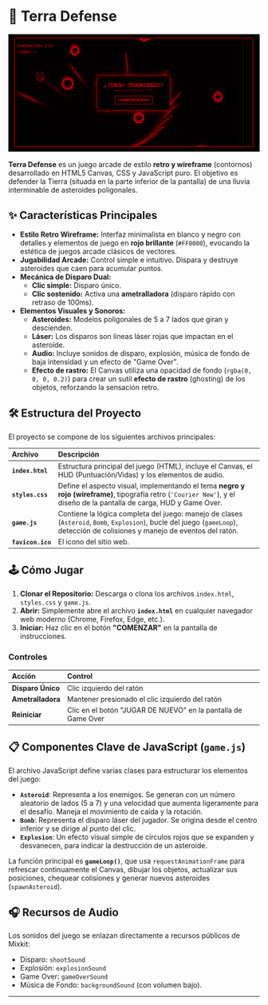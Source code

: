 # 🚀 Terra Defense

<img src="./terra-defense.png" />


**Terra Defense** es un juego arcade de estilo **retro y wireframe** (contornos) desarrollado en HTML5 Canvas, CSS y JavaScript puro. El objetivo es defender la Tierra (situada en la parte inferior de la pantalla) de una lluvia interminable de asteroides poligonales.

## ✨ Características Principales

* **Estilo Retro Wireframe:** Interfaz minimalista en blanco y negro con detalles y elementos de juego en **rojo brillante** (`#FF0000`), evocando la estética de juegos arcade clásicos de vectores.
* **Jugabilidad Arcade:** Control simple e intuitivo. Dispara y destruye asteroides que caen para acumular puntos.
* **Mecánica de Disparo Dual:**
    * **Clic simple:** Disparo único.
    * **Clic sostenido:** Activa una **ametralladora** (disparo rápido con retraso de 100ms).
* **Elementos Visuales y Sonoros:**
    * **Asteroides:** Modelos poligonales de 5 a 7 lados que giran y descienden.
    * **Láser:** Los disparos son líneas láser rojas que impactan en el asteroide.
    * **Audio:** Incluye sonidos de disparo, explosión, música de fondo de baja intensidad y un efecto de "Game Over".
    * **Efecto de rastro:** El Canvas utiliza una opacidad de fondo (`rgba(0, 0, 0, 0.2)`) para crear un sutil **efecto de rastro** (ghosting) de los objetos, reforzando la sensación retro.

## 🛠️ Estructura del Proyecto

El proyecto se compone de los siguientes archivos principales:

| Archivo | Descripción |
| :--- | :--- |
| **`index.html`** | Estructura principal del juego (HTML), incluye el Canvas, el HUD (Puntuación/Vidas) y los elementos de audio. |
| **`styles.css`** | Define el aspecto visual, implementando el tema **negro y rojo (wireframe)**, tipografía retro (`'Courier New'`), y el diseño de la pantalla de carga, HUD y Game Over. |
| **`game.js`** | Contiene la lógica completa del juego: manejo de clases (`Asteroid`, `Bomb`, `Explosion`), bucle del juego (`gameLoop`), detección de colisiones y manejo de eventos del ratón. |
| **`favicon.ico`** | El icono del sitio web. |

## 🕹️ Cómo Jugar

1.  **Clonar el Repositorio:** Descarga o clona los archivos `index.html`, `styles.css` y `game.js`.
2.  **Abrir:** Simplemente abre el archivo **`index.html`** en cualquier navegador web moderno (Chrome, Firefox, Edge, etc.).
3.  **Iniciar:** Haz clic en el botón **"COMENZAR"** en la pantalla de instrucciones.

### Controles

| Acción | Control |
| :--- | :--- |
| **Disparo Único** | Clic izquierdo del ratón |
| **Ametralladora** | Mantener presionado el clic izquierdo del ratón |
| **Reiniciar** | Clic en el botón "JUGAR DE NUEVO" en la pantalla de Game Over |

## 📋 Componentes Clave de JavaScript (`game.js`)

El archivo JavaScript define varias clases para estructurar los elementos del juego:

* **`Asteroid`**: Representa a los enemigos. Se generan con un número aleatorio de lados (5 a 7) y una velocidad que aumenta ligeramente para el desafío. Maneja el movimiento de caída y la rotación.
* **`Bomb`**: Representa el disparo láser del jugador. Se origina desde el centro inferior y se dirige al punto del clic.
* **`Explosion`**: Un efecto visual simple de círculos rojos que se expanden y desvanecen, para indicar la destrucción de un asteroide.

La función principal es **`gameLoop()`**, que usa `requestAnimationFrame` para refrescar continuamente el Canvas, dibujar los objetos, actualizar sus posiciones, chequear colisiones y generar nuevos asteroides (`spawnAsteroid`).

## 🎧 Recursos de Audio

Los sonidos del juego se enlazan directamente a recursos públicos de Mixkit:

* Disparo: `shootSound`
* Explosión: `explosionSound`
* Game Over: `gameOverSound`
* Música de Fondo: `backgroundSound` (con volumen bajo).

---